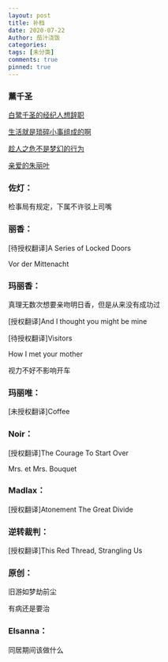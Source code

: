 ```yaml
---
layout: post
title: 补档
date: 2020-07-22
Author: 茄汁浇饭
categories: 
tags: [未分类]
comments: true
pinned: true
--- 
```


### 薰千圣

[白鹭千圣的经纪人想辞职](https://onemorebluemoon.github.io/Ketchup/kocs2/)

[生活就是琐碎小事组成的啊](https://onemorebluemoon.github.io/Ketchup/kocs9/)

[趁人之危不是梦幻的行为](https://onemorebluemoon.github.io/Ketchup/kocs27/)

[亲爱的朱丽叶](https://onemorebluemoon.github.io/Ketchup/kocs45/)

### 佐灯：

检事局有规定，下属不许驳上司嘴

### 丽香：

[待授权翻译]A Series of Locked Doors

Vor der Mittenacht

### 玛丽香：

真理无数次想要亲吻明日香，但是从来没有成功过

[授权翻译]And I thought you might be mine

[待授权翻译]Visitors

How I met your mother

视力不好不影响开车

### 玛丽唯：

[未授权翻译]Coffee

### Noir：

[授权翻译]The Courage To Start Over

Mrs. et Mrs. Bouquet

### Madlax：

[授权翻译]Atonement The Great Divide

### 逆转裁判：

[授权翻译]This Red Thread, Strangling Us

### 原创：

旧游如梦劫前尘

有病还是要治

### Elsanna：

同居期间该做什么
